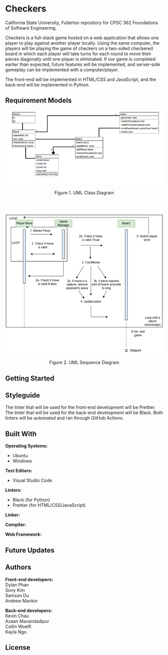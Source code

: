 # Checkers
California State University, Fullerton repository for CPSC 362 Foundations of Software Engineering.

Checkers is a full-stack game hosted on a web application that allows one player to play against another player locally. Using the same computer, the players will be playing the game of checkers on a two-sided checkered board in which each player will take turns for each round to move their pieces diagonally until one player is eliminated. If our game is completed earlier than expected, future features will be implemented, and server-side gameplay can be implemented with a computer/player.

The front-end will be implemented in HTML/CSS and JavaScript, and the back-end will be implemented in Python.

## Requirement Models
<p align="center">
  <img width="500" alt="Image of UML Class Diagram" src="uml_class.png">
  <p align="center">
    Figure 1. UML Class Diagram
  </p>
</p>
<br>
<br>
<p align="center">
  <img width="500" alt="Image of UML Class Diagram" src="uml_sequence.png">
  <p align="center">
    Figure 2. UML Sequence Diagram
  </p>
</p>

## Getting Started

## Styleguide
The linter that will be used for the front-end development will be Prettier.
The linter that will be used for the back-end development will be Black. Both linters will be automated and ran through GitHub Actions.

## Built With

**Operating Systems:**

- Ubuntu
- Windows

**Text Editors:**

- Visual Studio Code

**Linters:**

- Black (for Python)
- Prettier (for HTML/CSS/JavaScript)

**Linker:**

**Compiler:**

**Web Framework:**

## Future Updates

## Authors

**Front-end developers:**  
Dylan Phan  
Sony Kim  
Samson Du  
Andrew Mankin

**Back-end developers:**  
Kevin Chau  
Azaan Mavandadipur  
Collin Woelfl  
Kayla Ngo

## License

